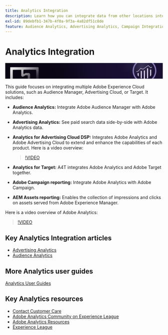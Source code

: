```yaml
---
title: Analytics Integration
description: Learn how you can integrate data from other locations into Adobe Analytics.
exl-id: 89debfb1-347b-4f0a-9f3a-4a82df51c8de
feature: Audience Analytics, Advertising Analytics, Campaign Integration, AEM Assets Reporting, Activity Map
---
```

# Analytics Integration

![Banner](../../assets/doc_banner_integrate.png)

This guide focuses on integrating multiple Adobe Experience Cloud solutions, such as Audience Manager, Advertising Cloud, or Target. It includes:

* **Audience Analytics:** Integrate Adobe Audience Manager with Adobe Analytics.
* **Advertising Analytics:** See paid search data side-by-side with Adobe Analytics data.
* **Analytics for Advertising Cloud DSP:** Integrates Adobe Analytics and Adobe Advertising Cloud to extend and enhance the capabilities of each product. Here is a video overview:
  
   >[!VIDEO](https://video.tv.adobe.com/v/27237/?quality=12)
* **Analytics for Target:** A4T integrates Adobe Analytics and Adobe Target together.
* **Adobe Campaign reporting:** Integrate Adobe Analytics with Adobe Campaign.
* **AEM Assets reporting:** Enables the collection of impressions and clicks on assets served from Adobe Experience Manager.

Here is a video overview of Adobe Analytics:

>[!VIDEO](https://video.tv.adobe.com/v/27429/?quality=12)

## Key Analytics Integration articles

* [Advertising Analytics](c-advertising-analytics/overview.md)
* [Audience Analytics](c-audience-analytics/mc-audiences-aam.md)

## More Analytics user guides

[Analytics User Guides](https://experienceleague.adobe.com/docs/analytics.html)

## Key Analytics resources

* [Contact Customer Care](https://experienceleague.adobe.com/?support-solution=Analytics#support)
* [Adobe Analytics Community on Experience League](https://experienceleaguecommunities.adobe.com/t5/adobe-analytics/ct-p/adobe-analytics-community)
* [Adobe Analytics Resources](https://forums.adobe.com/message/10660755)
* [Experience League](https://landing.adobe.com/experience-league/)
